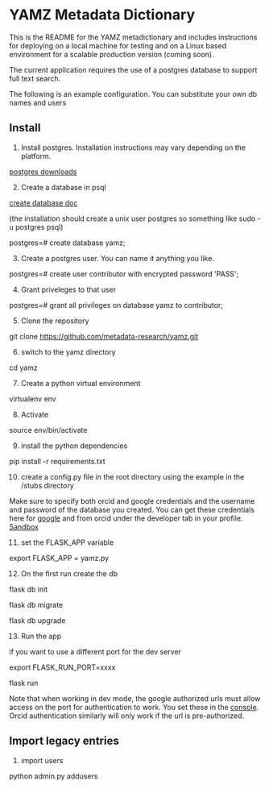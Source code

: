 
# YAMZ Metadata Dictionary

This is the README for the YAMZ metadictionary and includes instructions for
deploying on a local machine for testing and on a Linux based environment for a
scalable production version (coming soon). 

The current application requires the use of a postgres database to support full text search. 

The following is an example configuration. You can substitute your own db names and users

## Install

1. Install postgres. Installation instructions may vary depending on the platform.

[postgres downloads](https://www.postgresql.org/download/)


2. Create a database in psql

[create database doc](https://www.postgresql.org/docs/current/sql-createdatabase.html)

(the installation should create a unix user postgres so something like sudo -u postgres psql)

postgres=# create database yamz;

3. Create a postgres user. You can name it anything you like.

postgres=# create user contributor with encrypted password 'PASS';


4. Grant priveleges to that user

postgres=# grant all privileges on database yamz to contributor;


5. Clone the repository

git clone https://github.com/metadata-research/yamz.git

6. switch to the yamz directory

cd yamz

7. Create a python virtual environment

virtualenv env

8. Activate

source env/bin/activate

9.  install the python dependencies

pip install -r requirements.txt


10.  create a config.py file in the root directory using the example in the /stubs directory

Make sure to specify both orcid and google credentials and the username and password of the database you created. You can get these credentials here for [google](https://console.cloud.google.com/apis/credentials) and from orcid under the developer tab in your profile. [Sandbox](https://console.cloud.google.com/apis/credentials)


11. set the FLASK_APP variable

export FLASK_APP = yamz.py

12.  On the first run create the db

flask db init

flask db migrate

flask db upgrade

13. Run the app

if you want to use a different port for the dev server

export FLASK_RUN_PORT=xxxx

flask run

Note that when working in dev mode, the google authorized urls must allow access on the port for authentication to work. You set these in the [console](https://console.cloud.google.com/apis/credentials).  Orcid authentication similarly will only work if the url is pre-authorized.


## Import legacy entries

1. import users

python admin.py addusers